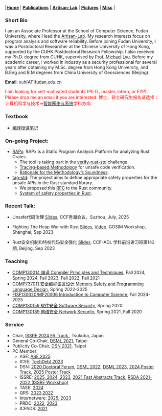 |[<b>Home</b>](https://hxuhack.github.io/) | [<b>Publications</b>](publication/list) | [<b>Artisan-Lab</b>](lab/page) | [<b>Pictures</b>](photo/page) | [<b>Misc</b>](misc/list) |

### Short Bio
I am an Associate Professor at the School of Computer Science, Fudan University, where I lead the [Artisan-Lab](lab/page). My research interests focus on program analysis and software reliability. Before joining Fudan University, I was a Postdoctoral Researcher at the Chinese University of Hong Kong, supported by the CUHK Postdoctoral Research Fellowship. I also received my Ph.D. degree from CUHK, supervised by [Prof. Michael Lyu](http://www.cse.cuhk.edu.hk/lyu/). Before my academic career, I worked in industry as a security professional for several years after obtaining my M.Sc. degree from Hong Kong University, and B.Eng and B.M degrees from China University of Geosciences (Beijing). 

**Email**: xuh[AT]fudan.edu.cn	

<span style="color: red"> I am looking for self-motivated students (Ph.D., master, intern, or FYP). Please drop me an email if you are interested. </span>
<span style="color: red"> 博士、硕士研究生报名请选择：计算机科学与技术=>[智能网络与系统](https://cs.fudan.edu.cn/16/3f/c24277a267839/page.htm)学科方向. </span>

### Textbook

- [编译授课笔记](book/编译授课笔记v1.0.pdf)

### On-going Project:

- [RAPx](https://github.com/Artisan-Lab/RAPx): RAPx is a Static Program Analysis Platform for analyzing Rust Crates.
  - The tool is taking part in the [verify-rust-std](https://github.com/model-checking/verify-rust-std/issues/444) challenge.
  - [Tracing-based Methodology](https://artisan-lab.github.io/RAPx-Book/6.4-unsafe.html) for unsafe code verification.
  - [Rationale for the Methodology’s Soundness](writting/unsafe-tracing).
- [tag-std](https://github.com/Artisan-Lab/tag-std): The project aims to define appropriate safety properties for the unsafe APIs in the Rust standard library.
  - We proposed this [RFC](https://github.com/rust-lang/rfcs/pull/3842) to the Rust community.
  - [System of safety properties in Rust](writting/safety-prop).

### Recent Talk:

- Unsafe代码治理 [Slides](talks/Unsafe代码治理-20250719.pdf), CCF秀湖会议，Suzhou, July, 2025

- Fighting The Heap War with Rust [Slides](talks/20230924-GOSIM-HeapWar.pdf), [Video](https://www.bilibili.com/video/BV1kh4y1B7mX/), GOSIM Workshop, Shanghai, Sep 2023

- Rust安全机制和特权代码安全强化 [Slides](talks/20230917-ADL-UnsafeRust.pdf), CCF-ADL 学科前沿讲习班第142期, Beijing, Sep 2023

###  Teaching

- [COMP130014 编译 Compiler Principles and Techniques](https://github.com/hxuhack/course_compiler), Fall 2024, Spring 2024, Fall 2023, Fall 2022, Fall 2021
- [COMP737011 安全编程语言设计 Memory Safety and Programming Language Design](https://github.com/hxuhack/course_safepl), Spring 2022-2025 
- [FISF130020/MF20006 Introduction to Computer Science](https://github.com/hxuhack/intro2cs), Fall 2024-2025
- [COMP130159 软件安全 Software Security](lecture/softwaresec), Spring 2020
- [COMP130189 网络安全 Network Security](lecture/networksec), Spring 2021, Fall 2020


### Service

* Chair, [ISSRE 2024 FA Track ](https://issre.github.io/2024/), Tsukuba, Japan
* General Co-Chair, [DSML 2021](https://dependablesecureml.github.io/2021/index.html), Taipei
* Publicity Co-Chair, [DSN 2021](http://dsn2021.ntu.edu.tw), Taipei
* PC Member:
  * ASE: [ASE 2025](https://conf.researchr.org/home/ase-2025) 
  * ICSE: [TechDebt 2023](https://conf.researchr.org/home/TechDebt-2023)
  * DSN: [2020 Doctoral Forum](https://dsn2020.webs.upv.es/final-program/doctoral-forum/), [DSML 2022](https://dependablesecureml.github.io/2022/index.html), [DSML 2023](https://dependablesecureml.github.io), [2024 Poster Track](https://dsn2024uq.github.io/cfposter.html), [2025 Poster Track](https://dsn2025.github.io/cfposter.html)
  * ISSRE: [2025, 2024, 2023](https://issre.net), [2021 Fast Abstracts Track](https://issre.net), [RSDA 2021-2022 (ISSRE Workshop)](https://sites.google.com/view/rsda2021)
  * TASE: [2024](https://tase2024.github.io)
  * QRS: [2023,2022](https://qrs22.techconf.org)
  * Internetware: [2025, 2023](https://conf.researchr.org/home/internetware-2023/)
  * PRDC: [2022](https://prdc.dependability.org/PRDC2022/), [2023](https://prdc.dependability.org/PRDC2023/)
  * ICPADS: [2021](http://ieee-icpads.net/2021/index.html)
